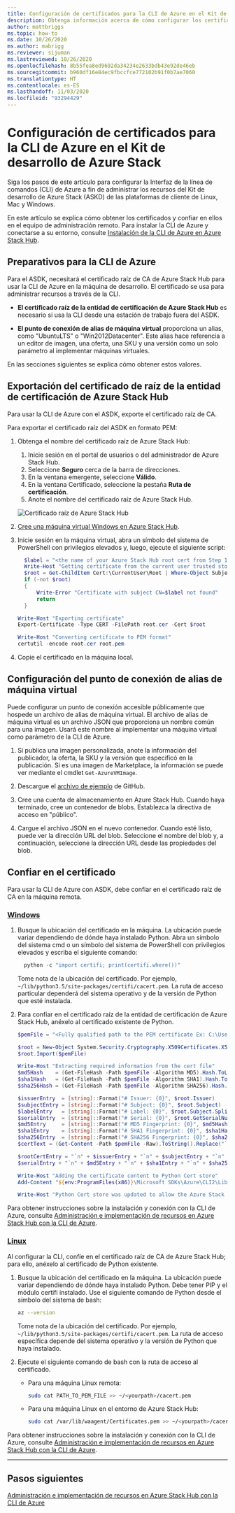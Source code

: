 ```yaml
---
title: Configuración de certificados para la CLI de Azure en el Kit de desarrollo de Azure Stack (ASDK) | Microsoft Docs
description: Obtenga información acerca de cómo configurar los certificados para la CLI de Azure en el Kit de desarrollo de Azure Stack.
author: mattbriggs
ms.topic: how-to
ms.date: 10/26/2020
ms.author: mabrigg
ms.reviewer: sijuman
ms.lastreviewed: 10/26/2020
ms.openlocfilehash: 8b55fea8ed9692da34234e2633bdb43e92de46eb
ms.sourcegitcommit: b960df16e84ec9fbccfce772102b91f0b7ae7060
ms.translationtype: HT
ms.contentlocale: es-ES
ms.lasthandoff: 11/03/2020
ms.locfileid: "93294429"
---
```

# <a name="setting-up-certificates-for-azure-cli-on-azure-stack-development-kit"></a>Configuración de certificados para la CLI de Azure en el Kit de desarrollo de Azure Stack

Siga los pasos de este artículo para configurar la Interfaz de la línea de comandos (CLI) de Azure a fin de administrar los recursos del Kit de desarrollo de Azure Stack (ASKD) de las plataformas de cliente de Linux, Mac y Windows.

En este artículo se explica cómo obtener los certificados y confiar en ellos en el equipo de administración remoto. Para instalar la CLI de Azure y conectarse a su entorno, consulte [Instalación de la CLI de Azure en Azure Stack Hub](/azure-stack/user/azure-stack-version-profiles-azurecli2).

## <a name="prepare-for-azure-cli"></a>Preparativos para la CLI de Azure

Para el ASDK, necesitará el certificado raíz de CA de Azure Stack Hub para usar la CLI de Azure en la máquina de desarrollo. El certificado se usa para administrar recursos a través de la CLI.

 - **El certificado raíz de la entidad de certificación de Azure Stack Hub** es necesario si usa la CLI desde una estación de trabajo fuera del ASDK.  

 - **El punto de conexión de alias de máquina virtual** proporciona un alias, como "UbuntuLTS" o "Win2012Datacenter". Este alias hace referencia a un editor de imagen, una oferta, una SKU y una versión como un solo parámetro al implementar máquinas virtuales.  

En las secciones siguientes se explica cómo obtener estos valores.

## <a name="export-the-azure-stack-hub-ca-root-certificate"></a>Exportación del certificado de raíz de la entidad de certificación de Azure Stack Hub

Para usar la CLI de Azure con el ASDK, exporte el certificado raíz de CA.

Para exportar el certificado raíz del ASDK en formato PEM:

1. Obtenga el nombre del certificado raíz de Azure Stack Hub:
    1. Inicie sesión en el portal de usuarios o del administrador de Azure Stack Hub.
    2. Seleccione **Seguro** cerca de la barra de direcciones.
    3. En la ventana emergente, seleccione **Válido**.
    4. En la ventana Certificado, seleccione la pestaña **Ruta de certificación**.
    5. Anote el nombre del certificado raíz de Azure Stack Hub.

    ![Certificado raíz de Azure Stack Hub](../user/media/azure-stack-version-profiles-azurecli2/root-cert-name.png)

2. [Cree una máquina virtual Windows en Azure Stack Hub](../user/azure-stack-quick-windows-portal.md).

3. Inicie sesión en la máquina virtual, abra un símbolo del sistema de PowerShell con privilegios elevados y, luego, ejecute el siguiente script:

    ```powershell  
      $label = "<the name of your Azure Stack Hub root cert from Step 1>"
      Write-Host "Getting certificate from the current user trusted store with subject CN=$label"
      $root = Get-ChildItem Cert:\CurrentUser\Root | Where-Object Subject -eq "CN=$label" | select -First 1
      if (-not $root)
      {
          Write-Error "Certificate with subject CN=$label not found"
          return
      }

    Write-Host "Exporting certificate"
    Export-Certificate -Type CERT -FilePath root.cer -Cert $root

    Write-Host "Converting certificate to PEM format"
    certutil -encode root.cer root.pem
    ```

4. Copie el certificado en la máquina local.

## <a name="set-up-the-virtual-machine-alias-endpoint"></a>Configuración del punto de conexión de alias de máquina virtual

Puede configurar un punto de conexión accesible públicamente que hospede un archivo de alias de máquina virtual. El archivo de alias de máquina virtual es un archivo JSON que proporciona un nombre común para una imagen. Usará este nombre al implementar una máquina virtual como parámetro de la CLI de Azure.

1. Si publica una imagen personalizada, anote la información del publicador, la oferta, la SKU y la versión que especificó en la publicación. Si es una imagen de Marketplace, la información se puede ver mediante el cmdlet ```Get-AzureVMImage```.  

2. Descargue el [archivo de ejemplo](https://raw.githubusercontent.com/Azure/azure-rest-api-specs/master/arm-compute/quickstart-templates/aliases.json) de GitHub.

3. Cree una cuenta de almacenamiento en Azure Stack Hub. Cuando haya terminado, cree un contenedor de blobs. Establezca la directiva de acceso en "público".  

4. Cargue el archivo JSON en el nuevo contenedor. Cuando esté listo, puede ver la dirección URL del blob. Seleccione el nombre del blob y, a continuación, seleccione la dirección URL desde las propiedades del blob.


## <a name="trust-the-certificate"></a>Confiar en el certificado

Para usar la CLI de Azure con ASDK, debe confiar en el certificado raíz de CA en la máquina remota.

### <a name="windows"></a>[Windows](#tab/win)

1. Busque la ubicación del certificado en la máquina. La ubicación puede variar dependiendo de dónde haya instalado Python. Abra un símbolo del sistema cmd o un símbolo del sistema de PowerShell con privilegios elevados y escriba el siguiente comando:

    ```powershell  
      python -c "import certifi; print(certifi.where())"
    ```

    Tome nota de la ubicación del certificado. Por ejemplo, `~/lib/python3.5/site-packages/certifi/cacert.pem`. La ruta de acceso particular dependerá del sistema operativo y de la versión de Python que esté instalada.

2. Para confiar en el certificado raíz de la entidad de certificación de Azure Stack Hub, anéxelo al certificado existente de Python.

    ```powershell
    $pemFile = "<Fully qualified path to the PEM certificate Ex: C:\Users\user1\Downloads\root.pem>"

    $root = New-Object System.Security.Cryptography.X509Certificates.X509Certificate2
    $root.Import($pemFile)

    Write-Host "Extracting required information from the cert file"
    $md5Hash    = (Get-FileHash -Path $pemFile -Algorithm MD5).Hash.ToLower()
    $sha1Hash   = (Get-FileHash -Path $pemFile -Algorithm SHA1).Hash.ToLower()
    $sha256Hash = (Get-FileHash -Path $pemFile -Algorithm SHA256).Hash.ToLower()

    $issuerEntry  = [string]::Format("# Issuer: {0}", $root.Issuer)
    $subjectEntry = [string]::Format("# Subject: {0}", $root.Subject)
    $labelEntry   = [string]::Format("# Label: {0}", $root.Subject.Split('=')[-1])
    $serialEntry  = [string]::Format("# Serial: {0}", $root.GetSerialNumberString().ToLower())
    $md5Entry     = [string]::Format("# MD5 Fingerprint: {0}", $md5Hash)
    $sha1Entry    = [string]::Format("# SHA1 Fingerprint: {0}", $sha1Hash)
    $sha256Entry  = [string]::Format("# SHA256 Fingerprint: {0}", $sha256Hash)
    $certText = (Get-Content -Path $pemFile -Raw).ToString().Replace("`r`n","`n")

    $rootCertEntry = "`n" + $issuerEntry + "`n" + $subjectEntry + "`n" + $labelEntry + "`n" + `
    $serialEntry + "`n" + $md5Entry + "`n" + $sha1Entry + "`n" + $sha256Entry + "`n" + $certText

    Write-Host "Adding the certificate content to Python Cert store"
    Add-Content "${env:ProgramFiles(x86)}\Microsoft SDKs\Azure\CLI2\Lib\site-packages\certifi\cacert.pem" $rootCertEntry

    Write-Host "Python Cert store was updated to allow the Azure Stack Hub CA root certificate"
    ```

Para obtener instrucciones sobre la instalación y conexión con la CLI de Azure, consulte [Administración e implementación de recursos en Azure Stack Hub con la CLI de Azure](/azure-stack/user/azure-stack-version-profiles-azurecli2).

### <a name="linux"></a>[Linux](#tab/lin)

Al configurar la CLI, confíe en el certificado raíz de CA de Azure Stack Hub; para ello, anéxelo al certificado de Python existente.

1. Busque la ubicación del certificado en la máquina. La ubicación puede variar dependiendo de dónde haya instalado Python. Debe tener PIP y el módulo certifi instalado. Use el siguiente comando de Python desde el símbolo del sistema de bash:

    ```bash  
    az --version
    ```

    Tome nota de la ubicación del certificado. Por ejemplo, `~/lib/python3.5/site-packages/certifi/cacert.pem`. La ruta de acceso específica depende del sistema operativo y la versión de Python que haya instalado.

2. Ejecute el siguiente comando de bash con la ruta de acceso al certificado.

   - Para una máquina Linux remota:

     ```bash  
     sudo cat PATH_TO_PEM_FILE >> ~/<yourpath>/cacert.pem
     ```

   - Para una máquina Linux en el entorno de Azure Stack Hub:

     ```bash  
     sudo cat /var/lib/waagent/Certificates.pem >> ~/<yourpath>/cacert.pem
     ```

Para obtener instrucciones sobre la instalación y conexión con la CLI de Azure, consulte [Administración e implementación de recursos en Azure Stack Hub con la CLI de Azure](/azure-stack/user/azure-stack-version-profiles-azurecli2).

---

## <a name="next-steps"></a>Pasos siguientes

[Administración e implementación de recursos en Azure Stack Hub con la CLI de Azure](../user/azure-stack-version-profiles-azurecli2.md)